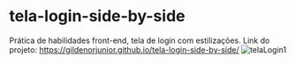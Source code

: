 # tela-login-side-by-side
Prática de habilidades front-end, tela de login com estilizações.
Link do projeto: https://gildenorjunior.github.io/tela-login-side-by-side/
![telaLogin1](https://user-images.githubusercontent.com/60223123/115325324-c42b3e00-a161-11eb-86fb-695b55b8764a.png)

